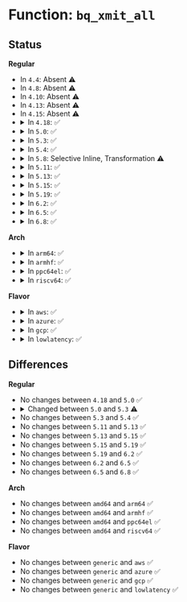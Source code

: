 # Function: <code>bq_xmit_all</code>

## Status
<b>Regular</b>
<ul>
<li>
In <code>4.4</code>: Absent ⚠️
</li>
<li>
In <code>4.8</code>: Absent ⚠️
</li>
<li>
In <code>4.10</code>: Absent ⚠️
</li>
<li>
In <code>4.13</code>: Absent ⚠️
</li>
<li>
In <code>4.15</code>: Absent ⚠️
</li>
<li>
<details>
<summary>In <code>4.18</code>: ✅</summary>

```c
int bq_xmit_all(struct bpf_dtab_netdev *obj, struct xdp_bulk_queue *bq, u32 flags, bool in_napi_ctx);
```

**Collision:** Unique Static

**Inline:** No

**Transformation:** False

**Instances:**

```
In kernel/bpf/devmap.c (ffffffff811c97b0)
Location: kernel/bpf/devmap.c:219
Inline: False
Direct callers:
  - kernel/bpf/devmap.c:__dev_map_entry_free
  - kernel/bpf/devmap.c:dev_map_enqueue
  - kernel/bpf/devmap.c:__dev_map_flush
```
**Symbols:**

```
ffffffff811c97b0-ffffffff811c9923: bq_xmit_all (STB_LOCAL)
```
</details>
</li>
<li>
<details>
<summary>In <code>5.0</code>: ✅</summary>

```c
int bq_xmit_all(struct bpf_dtab_netdev *obj, struct xdp_bulk_queue *bq, u32 flags, bool in_napi_ctx);
```

**Collision:** Unique Static

**Inline:** No

**Transformation:** False

**Instances:**

```
In kernel/bpf/devmap.c (ffffffff811dd0b0)
Location: kernel/bpf/devmap.c:220
Inline: False
Direct callers:
  - kernel/bpf/devmap.c:__dev_map_entry_free
  - kernel/bpf/devmap.c:dev_map_enqueue
  - kernel/bpf/devmap.c:__dev_map_flush
```
**Symbols:**

```
ffffffff811dd0b0-ffffffff811dd223: bq_xmit_all (STB_LOCAL)
```
</details>
</li>
<li>
<details>
<summary>In <code>5.3</code>: ✅</summary>

```c
int bq_xmit_all(struct xdp_bulk_queue *bq, u32 flags, bool in_napi_ctx);
```

**Collision:** Unique Static

**Inline:** No

**Transformation:** False

**Instances:**

```
In kernel/bpf/devmap.c (ffffffff811f2700)
Location: kernel/bpf/devmap.c:211
Inline: False
Direct callers:
  - kernel/bpf/devmap.c:__dev_map_entry_free
  - kernel/bpf/devmap.c:dev_map_enqueue
  - kernel/bpf/devmap.c:__dev_map_flush
```
**Symbols:**

```
ffffffff811f2700-ffffffff811f28a9: bq_xmit_all (STB_LOCAL)
```
</details>
</li>
<li>
<details>
<summary>In <code>5.4</code>: ✅</summary>

```c
int bq_xmit_all(struct xdp_bulk_queue *bq, u32 flags, bool in_napi_ctx);
```

**Collision:** Unique Static

**Inline:** No

**Transformation:** False

**Instances:**

```
In kernel/bpf/devmap.c (ffffffff811fef30)
Location: kernel/bpf/devmap.c:349
Inline: False
Direct callers:
  - kernel/bpf/devmap.c:__dev_map_entry_free
  - kernel/bpf/devmap.c:dev_map_enqueue
  - kernel/bpf/devmap.c:__dev_map_flush
```
**Symbols:**

```
ffffffff811fef30-ffffffff811ff0d9: bq_xmit_all (STB_LOCAL)
```
</details>
</li>
<li>
<details>
<summary>In <code>5.8</code>: Selective Inline, Transformation ⚠️</summary>

**Collision:** Unique Static

**Inline:** Selective

**Transformation:** True

**Instances:**

```
In kernel/bpf/devmap.c (ffffffff81226c90)
Location: kernel/bpf/devmap.c:344
Inline: True
Direct callers:
  - kernel/bpf/devmap.c:bq_enqueue
  - kernel/bpf/devmap.c:__dev_flush
```
**Symbols:**

```
ffffffff81226c90-ffffffff81226dfa: bq_xmit_all.isra.0 (STB_LOCAL)
```
</details>
</li>
<li>
<details>
<summary>In <code>5.11</code>: ✅</summary>

```c
void bq_xmit_all(struct xdp_dev_bulk_queue *bq, u32 flags);
```

**Collision:** Unique Static

**Inline:** No

**Transformation:** False

**Instances:**

```
In kernel/bpf/devmap.c (ffffffff8122d820)
Location: kernel/bpf/devmap.c:330
Inline: False
Direct callers:
  - kernel/bpf/devmap.c:bq_enqueue
  - kernel/bpf/devmap.c:__dev_flush
```
**Symbols:**

```
ffffffff8122d820-ffffffff8122d956: bq_xmit_all (STB_LOCAL)
```
</details>
</li>
<li>
<details>
<summary>In <code>5.13</code>: ✅</summary>

```c
void bq_xmit_all(struct xdp_dev_bulk_queue *bq, u32 flags);
```

**Collision:** Unique Static

**Inline:** No

**Transformation:** False

**Instances:**

```
In kernel/bpf/devmap.c (ffffffff812328e0)
Location: kernel/bpf/devmap.c:329
Inline: False
Direct callers:
  - kernel/bpf/devmap.c:bq_enqueue
  - kernel/bpf/devmap.c:__dev_flush
```
**Symbols:**

```
ffffffff812328e0-ffffffff81232a25: bq_xmit_all (STB_LOCAL)
```
</details>
</li>
<li>
<details>
<summary>In <code>5.15</code>: ✅</summary>

```c
void bq_xmit_all(struct xdp_dev_bulk_queue *bq, u32 flags);
```

**Collision:** Unique Static

**Inline:** No

**Transformation:** False

**Instances:**

```
In kernel/bpf/devmap.c (ffffffff8126be70)
Location: kernel/bpf/devmap.c:364
Inline: False
Direct callers:
  - kernel/bpf/devmap.c:bq_enqueue
  - kernel/bpf/devmap.c:__dev_flush
```
**Symbols:**

```
ffffffff8126be70-ffffffff8126c021: bq_xmit_all (STB_LOCAL)
```
</details>
</li>
<li>
<details>
<summary>In <code>5.19</code>: ✅</summary>

```c
void bq_xmit_all(struct xdp_dev_bulk_queue *bq, u32 flags);
```

**Collision:** Unique Static

**Inline:** No

**Transformation:** False

**Instances:**

```
In kernel/bpf/devmap.c (ffffffff812bacd0)
Location: kernel/bpf/devmap.c:365
Inline: False
Direct callers:
  - kernel/bpf/devmap.c:dev_map_enqueue
  - kernel/bpf/devmap.c:dev_xdp_enqueue
  - kernel/bpf/devmap.c:__dev_flush
```
**Symbols:**

```
ffffffff812bacd0-ffffffff812baead: bq_xmit_all (STB_LOCAL)
```
</details>
</li>
<li>
<details>
<summary>In <code>6.2</code>: ✅</summary>

```c
void bq_xmit_all(struct xdp_dev_bulk_queue *bq, u32 flags);
```

**Collision:** Unique Static

**Inline:** No

**Transformation:** False

**Instances:**

```
In kernel/bpf/devmap.c (ffffffff8131e0d0)
Location: kernel/bpf/devmap.c:365
Inline: False
Direct callers:
  - kernel/bpf/devmap.c:bq_enqueue
  - kernel/bpf/devmap.c:__dev_flush
```
**Symbols:**

```
ffffffff8131e0d0-ffffffff8131e2ad: bq_xmit_all (STB_LOCAL)
```
</details>
</li>
<li>
<details>
<summary>In <code>6.5</code>: ✅</summary>

```c
void bq_xmit_all(struct xdp_dev_bulk_queue *bq, u32 flags);
```

**Collision:** Unique Static

**Inline:** No

**Transformation:** False

**Instances:**

```
In kernel/bpf/devmap.c (ffffffff8134dec0)
Location: kernel/bpf/devmap.c:362
Inline: False
Direct callers:
  - kernel/bpf/devmap.c:bq_enqueue
  - kernel/bpf/devmap.c:__dev_flush
```
**Symbols:**

```
ffffffff8134dec0-ffffffff8134e09d: bq_xmit_all (STB_LOCAL)
```
</details>
</li>
<li>
<details>
<summary>In <code>6.8</code>: ✅</summary>

```c
void bq_xmit_all(struct xdp_dev_bulk_queue *bq, u32 flags);
```

**Collision:** Unique Static

**Inline:** No

**Transformation:** False

**Instances:**

```
In kernel/bpf/devmap.c (ffffffff813753c0)
Location: kernel/bpf/devmap.c:361
Inline: False
Direct callers:
  - kernel/bpf/devmap.c:bq_enqueue
  - kernel/bpf/devmap.c:__dev_flush
```
**Symbols:**

```
ffffffff813753c0-ffffffff8137559a: bq_xmit_all (STB_LOCAL)
```
</details>
</li>
</ul>
<b>Arch</b>
<ul>
<li>
<details>
<summary>In <code>arm64</code>: ✅</summary>

```c
int bq_xmit_all(struct xdp_bulk_queue *bq, u32 flags, bool in_napi_ctx);
```

**Collision:** Unique Static

**Inline:** No

**Transformation:** False

**Instances:**

```
In kernel/bpf/devmap.c (ffff8000102864b8)
Location: kernel/bpf/devmap.c:349
Inline: False
Direct callers:
  - kernel/bpf/devmap.c:__dev_map_entry_free
  - kernel/bpf/devmap.c:dev_map_enqueue
  - kernel/bpf/devmap.c:__dev_map_flush
```
**Symbols:**

```
ffff8000102864b8-ffff800010286654: bq_xmit_all (STB_LOCAL)
```
</details>
</li>
<li>
<details>
<summary>In <code>armhf</code>: ✅</summary>

```c
int bq_xmit_all(struct xdp_bulk_queue *bq, u32 flags, bool in_napi_ctx);
```

**Collision:** Unique Static

**Inline:** No

**Transformation:** False

**Instances:**

```
In kernel/bpf/devmap.c (c04b66f4)
Location: kernel/bpf/devmap.c:349
Inline: False
Direct callers:
  - kernel/bpf/devmap.c:__dev_map_entry_free
  - kernel/bpf/devmap.c:dev_map_enqueue
  - kernel/bpf/devmap.c:__dev_map_flush
```
**Symbols:**

```
c04b66f4-c04b68a8: bq_xmit_all (STB_LOCAL)
```
</details>
</li>
<li>
<details>
<summary>In <code>ppc64el</code>: ✅</summary>

```c
int bq_xmit_all(struct xdp_bulk_queue *bq, u32 flags, bool in_napi_ctx);
```

**Collision:** Unique Static

**Inline:** No

**Transformation:** False

**Instances:**

```
In kernel/bpf/devmap.c (c000000000331140)
Location: kernel/bpf/devmap.c:349
Inline: False
Direct callers:
  - kernel/bpf/devmap.c:__dev_map_entry_free
  - kernel/bpf/devmap.c:dev_map_enqueue
  - kernel/bpf/devmap.c:__dev_map_flush
```
**Symbols:**

```
c000000000331140-c00000000033137c: bq_xmit_all (STB_LOCAL)
```
</details>
</li>
<li>
<details>
<summary>In <code>riscv64</code>: ✅</summary>

```c
int bq_xmit_all(struct xdp_bulk_queue *bq, u32 flags, bool in_napi_ctx);
```

**Collision:** Unique Static

**Inline:** No

**Transformation:** False

**Instances:**

```
In kernel/bpf/devmap.c (ffffffe0001bb2ca)
Location: kernel/bpf/devmap.c:349
Inline: False
Direct callers:
  - kernel/bpf/devmap.c:__dev_map_entry_free
  - kernel/bpf/devmap.c:dev_map_enqueue
  - kernel/bpf/devmap.c:__dev_map_flush
```
**Symbols:**

```
ffffffe0001bb2ca-ffffffe0001bb410: bq_xmit_all (STB_LOCAL)
```
</details>
</li>
</ul>
<b>Flavor</b>
<ul>
<li>
<details>
<summary>In <code>aws</code>: ✅</summary>

```c
int bq_xmit_all(struct xdp_bulk_queue *bq, u32 flags, bool in_napi_ctx);
```

**Collision:** Unique Static

**Inline:** No

**Transformation:** False

**Instances:**

```
In kernel/bpf/devmap.c (ffffffff811f7550)
Location: kernel/bpf/devmap.c:349
Inline: False
Direct callers:
  - kernel/bpf/devmap.c:__dev_map_entry_free
  - kernel/bpf/devmap.c:dev_map_enqueue
  - kernel/bpf/devmap.c:__dev_map_flush
```
**Symbols:**

```
ffffffff811f7550-ffffffff811f76f9: bq_xmit_all (STB_LOCAL)
```
</details>
</li>
<li>
<details>
<summary>In <code>azure</code>: ✅</summary>

```c
int bq_xmit_all(struct xdp_bulk_queue *bq, u32 flags, bool in_napi_ctx);
```

**Collision:** Unique Static

**Inline:** No

**Transformation:** False

**Instances:**

```
In kernel/bpf/devmap.c (ffffffff811ea2a0)
Location: kernel/bpf/devmap.c:349
Inline: False
Direct callers:
  - kernel/bpf/devmap.c:__dev_map_entry_free
  - kernel/bpf/devmap.c:dev_map_enqueue
  - kernel/bpf/devmap.c:__dev_map_flush
```
**Symbols:**

```
ffffffff811ea2a0-ffffffff811ea449: bq_xmit_all (STB_LOCAL)
```
</details>
</li>
<li>
<details>
<summary>In <code>gcp</code>: ✅</summary>

```c
int bq_xmit_all(struct xdp_bulk_queue *bq, u32 flags, bool in_napi_ctx);
```

**Collision:** Unique Static

**Inline:** No

**Transformation:** False

**Instances:**

```
In kernel/bpf/devmap.c (ffffffff811f5320)
Location: kernel/bpf/devmap.c:349
Inline: False
Direct callers:
  - kernel/bpf/devmap.c:__dev_map_entry_free
  - kernel/bpf/devmap.c:dev_map_enqueue
  - kernel/bpf/devmap.c:__dev_map_flush
```
**Symbols:**

```
ffffffff811f5320-ffffffff811f54c9: bq_xmit_all (STB_LOCAL)
```
</details>
</li>
<li>
<details>
<summary>In <code>lowlatency</code>: ✅</summary>

```c
int bq_xmit_all(struct xdp_bulk_queue *bq, u32 flags, bool in_napi_ctx);
```

**Collision:** Unique Static

**Inline:** No

**Transformation:** False

**Instances:**

```
In kernel/bpf/devmap.c (ffffffff81203850)
Location: kernel/bpf/devmap.c:349
Inline: False
Direct callers:
  - kernel/bpf/devmap.c:__dev_map_entry_free
  - kernel/bpf/devmap.c:dev_map_enqueue
  - kernel/bpf/devmap.c:__dev_map_flush
```
**Symbols:**

```
ffffffff81203850-ffffffff81203a12: bq_xmit_all (STB_LOCAL)
```
</details>
</li>
</ul>

## Differences
<b>Regular</b>
<ul>
<li>
No changes between <code>4.18</code> and <code>5.0</code> ✅
</li>
<li>
<details>
<summary>Changed between <code>5.0</code> and <code>5.3</code> ⚠️</summary>
<ul>
<li>
<b>Param removed. </b>
<code>struct bpf_dtab_netdev *obj</code>
</li>
<li>
<b>Param reordered. </b>
<code>obj, bq, flags, in_napi_ctx</code> ➡️ <code>bq, flags, in_napi_ctx</code>
</li>
</ul>
</details>
</li>
<li>
No changes between <code>5.3</code> and <code>5.4</code> ✅
</li>
<li>
No changes between <code>5.11</code> and <code>5.13</code> ✅
</li>
<li>
No changes between <code>5.13</code> and <code>5.15</code> ✅
</li>
<li>
No changes between <code>5.15</code> and <code>5.19</code> ✅
</li>
<li>
No changes between <code>5.19</code> and <code>6.2</code> ✅
</li>
<li>
No changes between <code>6.2</code> and <code>6.5</code> ✅
</li>
<li>
No changes between <code>6.5</code> and <code>6.8</code> ✅
</li>
</ul>
<b>Arch</b>
<ul>
<li>
No changes between <code>amd64</code> and <code>arm64</code> ✅
</li>
<li>
No changes between <code>amd64</code> and <code>armhf</code> ✅
</li>
<li>
No changes between <code>amd64</code> and <code>ppc64el</code> ✅
</li>
<li>
No changes between <code>amd64</code> and <code>riscv64</code> ✅
</li>
</ul>
<b>Flavor</b>
<ul>
<li>
No changes between <code>generic</code> and <code>aws</code> ✅
</li>
<li>
No changes between <code>generic</code> and <code>azure</code> ✅
</li>
<li>
No changes between <code>generic</code> and <code>gcp</code> ✅
</li>
<li>
No changes between <code>generic</code> and <code>lowlatency</code> ✅
</li>
</ul>
